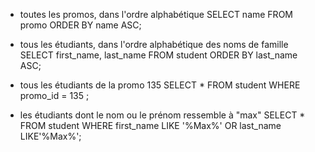 - toutes les promos, dans l'ordre alphabétique
SELECT name FROM promo ORDER BY name ASC;

- tous les étudiants, dans l'ordre alphabétique des noms de famille
SELECT first_name, last_name FROM student ORDER BY last_name ASC;

- tous les étudiants de la promo 135
SELECT * FROM student WHERE promo_id = 135 ;

- les étudiants dont le nom ou le prénom ressemble à "max"
SELECT * FROM student WHERE first_name LIKE '%Max%' OR last_name LIKE'%Max%';